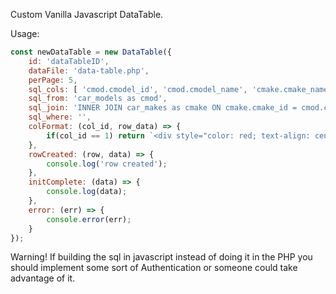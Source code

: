 Custom Vanilla Javascript DataTable.  
  
Usage:
```javascript
const newDataTable = new DataTable({
    id: 'dataTableID',
    dataFile: 'data-table.php',
    perPage: 5,
    sql_cols: [ 'cmod.cmodel_id', 'cmod.cmodel_name', 'cmake.cmake_name' ],
    sql_from: 'car_models as cmod',
    sql_join: 'INNER JOIN car_makes as cmake ON cmake.cmake_id = cmod.cmodel_make_id',
    sql_where: '',
    colFormat: (col_id, row_data) => {
        if(col_id == 1) return `<div style="color: red; text-align: center">${row_data[col_id]}</div>`;
    },
    rowCreated: (row, data) => {
        console.log('row created');
    },
    initComplete: (data) => {
        console.log(data);
    },
    error: (err) => {
        console.error(err);
    }
});
```
Warning! If building the sql in javascript instead of doing it in the PHP you should implement some sort of Authentication or someone could take advantage of it.
